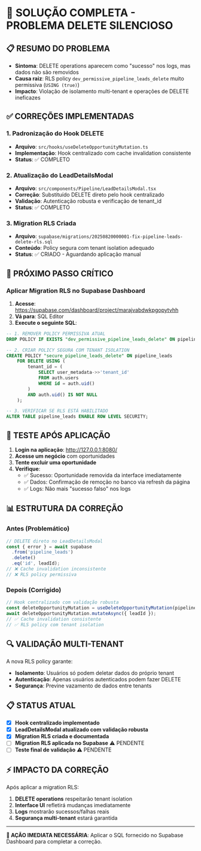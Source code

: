 # 🎯 SOLUÇÃO COMPLETA - PROBLEMA DELETE SILENCIOSO

## 📋 RESUMO DO PROBLEMA
- **Sintoma**: DELETE operations aparecem como "sucesso" nos logs, mas dados não são removidos
- **Causa raiz**: RLS policy `dev_permissive_pipeline_leads_delete` muito permissiva (`USING (true)`)
- **Impacto**: Violação de isolamento multi-tenant e operações de DELETE ineficazes

## ✅ CORREÇÕES IMPLEMENTADAS

### 1. Padronização do Hook DELETE
- **Arquivo**: `src/hooks/useDeleteOpportunityMutation.ts`
- **Implementação**: Hook centralizado com cache invalidation consistente
- **Status**: ✅ COMPLETO

### 2. Atualização do LeadDetailsModal
- **Arquivo**: `src/components/Pipeline/LeadDetailsModal.tsx` 
- **Correção**: Substituído DELETE direto pelo hook centralizado
- **Validação**: Autenticação robusta e verificação de tenant_id
- **Status**: ✅ COMPLETO

### 3. Migration RLS Criada
- **Arquivo**: `supabase/migrations/20250820000001-fix-pipeline-leads-delete-rls.sql`
- **Conteúdo**: Policy segura com tenant isolation adequado
- **Status**: ✅ CRIADO - Aguardando aplicação manual

## 🔧 PRÓXIMO PASSO CRÍTICO

### Aplicar Migration RLS no Supabase Dashboard

1. **Acesse**: https://supabase.com/dashboard/project/marajvabdwkpgopytvhh
2. **Vá para**: SQL Editor
3. **Execute o seguinte SQL**:

```sql
-- 1. REMOVER POLICY PERMISSIVA ATUAL
DROP POLICY IF EXISTS "dev_permissive_pipeline_leads_delete" ON pipeline_leads;

-- 2. CRIAR POLICY SEGURA COM TENANT ISOLATION
CREATE POLICY "secure_pipeline_leads_delete" ON pipeline_leads
    FOR DELETE USING (
        tenant_id = (
            SELECT user_metadata->>'tenant_id'
            FROM auth.users
            WHERE id = auth.uid()
        )
        AND auth.uid() IS NOT NULL
    );

-- 3. VERIFICAR SE RLS ESTÁ HABILITADO
ALTER TABLE pipeline_leads ENABLE ROW LEVEL SECURITY;
```

## 🧪 TESTE APÓS APLICAÇÃO

1. **Login na aplicação**: http://127.0.0.1:8080/
2. **Acesse um negócio** com oportunidades
3. **Tente excluir uma oportunidade**
4. **Verifique**:
   - ✅ Sucesso: Oportunidade removida da interface imediatamente
   - ✅ Dados: Confirmação de remoção no banco via refresh da página
   - ✅ Logs: Não mais "sucesso falso" nos logs

## 📊 ESTRUTURA DA CORREÇÃO

### Antes (Problemático)
```typescript
// DELETE direto no LeadDetailsModal
const { error } = await supabase
  .from('pipeline_leads')
  .delete()
  .eq('id', leadId);
// ❌ Cache invalidation inconsistente
// ❌ RLS policy permissiva
```

### Depois (Corrigido)
```typescript
// Hook centralizado com validação robusta
const deleteOpportunityMutation = useDeleteOpportunityMutation(pipelineId);
await deleteOpportunityMutation.mutateAsync({ leadId });
// ✅ Cache invalidation consistente
// ✅ RLS policy com tenant isolation
```

## 🔍 VALIDAÇÃO MULTI-TENANT

A nova RLS policy garante:
- **Isolamento**: Usuários só podem deletar dados do próprio tenant
- **Autenticação**: Apenas usuários autenticados podem fazer DELETE
- **Segurança**: Previne vazamento de dados entre tenants

## 📋 STATUS ATUAL

- [x] **Hook centralizado implementado**
- [x] **LeadDetailsModal atualizado com validação robusta**
- [x] **Migration RLS criada e documentada**
- [ ] **Migration RLS aplicada no Supabase** ⚠️ PENDENTE
- [ ] **Teste final de validação** ⚠️ PENDENTE

## ⚡ IMPACTO DA CORREÇÃO

Após aplicar a migration RLS:
1. **DELETE operations** respeitarão tenant isolation
2. **Interface UI** refletirá mudanças imediatamente
3. **Logs** mostrarão sucessos/falhas reais
4. **Segurança multi-tenant** estará garantida

---

**🎯 AÇÃO IMEDIATA NECESSÁRIA**: Aplicar o SQL fornecido no Supabase Dashboard para completar a correção.